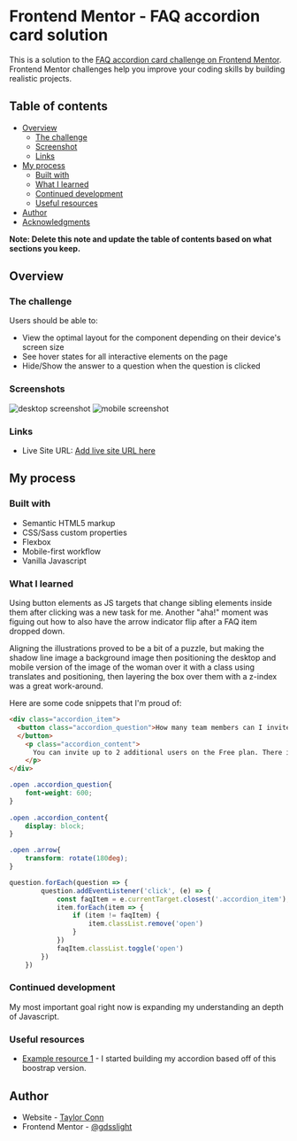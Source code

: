 # Frontend Mentor - FAQ accordion card solution

This is a solution to the [FAQ accordion card challenge on Frontend Mentor](https://www.frontendmentor.io/challenges/faq-accordion-card-XlyjD0Oam). Frontend Mentor challenges help you improve your coding skills by building realistic projects. 

## Table of contents

- [Overview](#overview)
  - [The challenge](#the-challenge)
  - [Screenshot](#screenshot)
  - [Links](#links)
- [My process](#my-process)
  - [Built with](#built-with)
  - [What I learned](#what-i-learned)
  - [Continued development](#continued-development)
  - [Useful resources](#useful-resources)
- [Author](#author)
- [Acknowledgments](#acknowledgments)

**Note: Delete this note and update the table of contents based on what sections you keep.**

## Overview

### The challenge

Users should be able to:

- View the optimal layout for the component depending on their device's screen size
- See hover states for all interactive elements on the page
- Hide/Show the answer to a question when the question is clicked

### Screenshots

![desktop screenshot](.images/desktop_screenshot.png) 
![mobile screenshot](.images/mobile_screenshot.png)


### Links

- Live Site URL: [Add live site URL here](https://your-live-site-url.com)

## My process

### Built with

- Semantic HTML5 markup
- CSS/Sass custom properties
- Flexbox
- Mobile-first workflow
- Vanilla Javascript


### What I learned

Using button elements as JS targets that change sibling elements inside them after clicking was a new task for me. Another "aha!" moment was figuing out how to also have the arrow indicator flip after a FAQ item dropped down.

Aligning the illustrations proved to be a bit of a puzzle, but making the shadow line image a background image then positioning the desktop and mobile version of the image of the woman over it with a class using translates and positioning, then layering the box over them with a z-index was a great work-around.

Here are some code snippets that I'm proud of:

```html
<div class="accordion_item">
  <button class="accordion_question">How many team members can I invite?<span class="arrow"><img src="./images/icon-arrow-down.svg" alt="An orange arrow symbol"></span>
  </button>
    <p class="accordion_content">
      You can invite up to 2 additional users on the Free plan. There is no limit on team members for the Premium plan.
    </p>
</div>
```
```css
.open .accordion_question{
    font-weight: 600;
}
 
.open .accordion_content{
    display: block;
}

.open .arrow{
    transform: rotate(180deg);
}
```
```js
question.forEach(question => {
        question.addEventListener('click', (e) => {
            const faqItem = e.currentTarget.closest('.accordion_item');
            item.forEach(item => {
                if (item != faqItem) {
                    item.classList.remove('open')
                }
            })
            faqItem.classList.toggle('open')
        })
    })
```

### Continued development

My most important goal right now is expanding my understanding an depth of Javascript.

### Useful resources

- [Example resource 1](https://getbootstrap.com/docs/5.0/components/accordion/) - I started building my accordion based off of this boostrap version.


## Author

- Website - [Taylor Conn](tayconn.github.io)
- Frontend Mentor - [@gdsslight](https://www.frontendmentor.io/profile/gdsslight)

